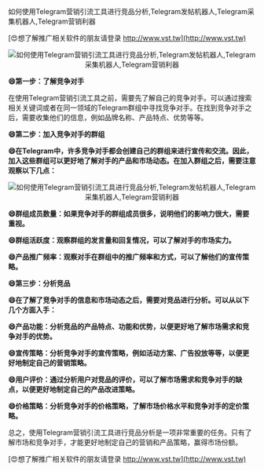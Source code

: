 如何使用Telegram营销引流工具进行竞品分析,Telegram发帖机器人,Telegram采集机器人,Telegram营销利器

[😍想了解推广相关软件的朋友请登录 http://www.vst.tw](http://www.vst.tw)

 <center><img src="https://vst.tw/MP4/tuiguang/png/5.png" alt="如何使用Telegram营销引流工具进行竞品分析,Telegram发帖机器人,Telegram采集机器人,Telegram营销利器"></center>

**😄第一步：了解竞争对手**

在使用Telegram营销引流工具之前，需要先了解自己的竞争对手。可以通过搜索相关关键词或者在同一领域的Telegram群组中寻找竞争对手。在找到竞争对手之后，需要收集他们的信息，例如品牌名称、产品特点、优势等等。

**😄第二步：加入竞争对手的群组**

**😄在Telegram中，许多竞争对手都会创建自己的群组来进行宣传和交流。因此，加入这些群组可以更好地了解对手的产品和市场动态。在加入群组之后，需要注意观察以下几点：**

 <center><img src="https://vst.tw/MP4/tuiguang/png/6.png" alt="如何使用Telegram营销引流工具进行竞品分析,Telegram发帖机器人,Telegram采集机器人,Telegram营销利器"></center>

**😄群组成员数量：如果竞争对手的群组成员很多，说明他们的影响力很大，需要重视。**

**😄群组活跃度：观察群组的发言量和回复情况，可以了解对手的市场实力。**

**😄产品推广频率：观察对手在群组中的推广频率和方式，可以了解他们的宣传策略。**

**😄第三步：分析竞品**

**😄在了解了竞争对手的信息和市场动态之后，需要对竞品进行分析。可以从以下几个方面入手：**

**😄产品功能：分析竞品的产品特点、功能和优势，以便更好地了解市场需求和竞争对手的优势。**

**😄宣传策略：分析竞争对手的宣传策略，例如活动方案、广告投放等等，以便更好地制定自己的营销策略。**

**😄用户评价：通过分析用户对竞品的评价，可以了解市场需求和竞争对手的缺点，以便更好地制定自己的产品改进策略。**

**😄价格策略：分析竞争对手的价格策略，了解市场价格水平和竞争对手的定价策略。**

总之，使用Telegram营销引流工具进行竞品分析是一项非常重要的任务。只有了解市场和竞争对手，才能更好地制定自己的营销和产品策略，赢得市场份额。

[😍想了解推广相关软件的朋友请登录 http://www.vst.tw](http://www.vst.tw)



